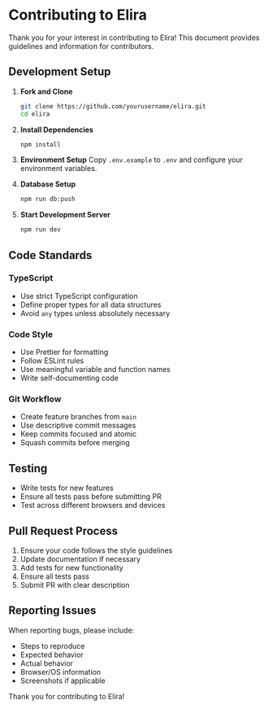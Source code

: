# Contributing to Elira

Thank you for your interest in contributing to Elira! This document provides guidelines and information for contributors.

## Development Setup

1. **Fork and Clone**
   ```bash
   git clone https://github.com/yourusername/elira.git
   cd elira
   ```

2. **Install Dependencies**
   ```bash
   npm install
   ```

3. **Environment Setup**
   Copy `.env.example` to `.env` and configure your environment variables.

4. **Database Setup**
   ```bash
   npm run db:push
   ```

5. **Start Development Server**
   ```bash
   npm run dev
   ```

## Code Standards

### TypeScript
- Use strict TypeScript configuration
- Define proper types for all data structures
- Avoid `any` types unless absolutely necessary

### Code Style
- Use Prettier for formatting
- Follow ESLint rules
- Use meaningful variable and function names
- Write self-documenting code

### Git Workflow
- Create feature branches from `main`
- Use descriptive commit messages
- Keep commits focused and atomic
- Squash commits before merging

## Testing
- Write tests for new features
- Ensure all tests pass before submitting PR
- Test across different browsers and devices

## Pull Request Process

1. Ensure your code follows the style guidelines
2. Update documentation if necessary
3. Add tests for new functionality
4. Ensure all tests pass
5. Submit PR with clear description

## Reporting Issues

When reporting bugs, please include:
- Steps to reproduce
- Expected behavior
- Actual behavior
- Browser/OS information
- Screenshots if applicable

Thank you for contributing to Elira!